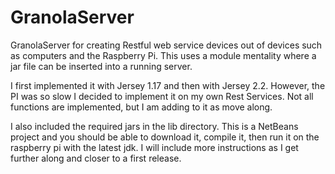 GranolaServer
=============

GranolaServer for creating Restful web service devices out of devices such as computers and the Raspberry Pi.  This uses a module mentality where a jar file can be inserted into a running server.

I first implemented it with Jersey 1.17 and then with Jersey 2.2.  However, the PI was so slow I decided to implement it on my own Rest Services.  Not all functions are implemented, but I am adding to it as move along.

I also included the required jars in the lib directory.  This is a NetBeans project and you should be able to download it, compile it, then run it on the raspberry pi with the latest jdk.  I will include more instructions as I get further along and closer to a first release.

